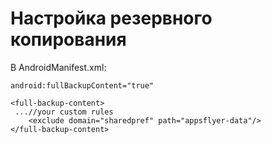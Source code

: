 # Настройка резервного копирования

В AndroidManifest.xml:

```
android:fullBackupContent="true"

<full-backup-content>
 ...//your custom rules
    <exclude domain="sharedpref" path="appsflyer-data"/>
</full-backup-content>
```
